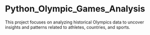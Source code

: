 # Python_Olympic_Games_Analysis

This project focuses on analyzing historical Olympics data to uncover <br>
insights and patterns related to athletes, countries, and sports.
